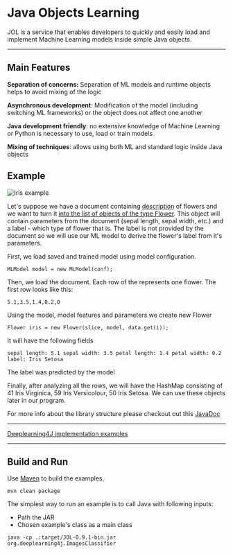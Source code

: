 # Java Objects Learning

JOL is a service that enables developers to quickly and easily load and implement Machine Learning models inside simple Java objects.

---
## Main Features

**Separation of concerns:**  Separation of ML models and runtime objects helps to avoid mixing of the logic

**Asynchronous development**: Modification of the model (including switching ML frameworks) or the object does not affect one another

**Java development friendly**:  no extensive knowledge of Machine Learning or Python is necessary to use, load or train models

**Mixing of techniques**: allows using both ML and standard logic inside Java objects



## Example
![Iris example](https://nayname.github.io/diagram.png)

Let's suppose we have a document containing [description](https://github.com/nayname/JOL/blob/master/src/main/resources/flowers/iris.txt) of flowers and we want to turn it [into the list of objects of the type Flower](https://github.com/nayname/JOL/blob/master/src/main/java/org/deeplearning4j/IrisClassifier.java). This object will contain parameters from the document (sepal length, sepal width, etc.) and a label - which type of flower that is. The label is not provided by the document so we will use our ML model to derive the flower's label from it's parameters.

First, we load saved and trained model using model configuration.

`MLModel model = new MLModel(conf);`

Then, we load the document. Each row of the represents one flower. The first row looks like this:

`5.1,3.5,1.4,0.2,0`

Using the model, model features and parameters we create new Flower

`Flower iris = new Flower(slice, model, data.get(i));`


It will have the following fields

`sepal length: 5.1 sepal width: 3.5 petal length: 1.4 petal width: 0.2 label: Iris Setosa`

The label was predicted by the model

Finally, after analyzing all the rows, we will have the HashMap consisting of 41 Iris Virginica, 59 Iris Versicolour, 50 Iris Setosa. We can use these objects later in our program.

For more info about the library structure please checkout out this [JavaDoc](https://nayname.github.io/javadoc/org/jol/core/package-summary.html)

---

[Deeplearning4J implementation examples](https://github.com/nayname/JOL/blob/master/DL4J.md)

---


## Build and Run

Use [Maven](https://maven.apache.org/) to build the examples.

```
mvn clean package
```
The simplest way to  run an example is to call Java with following inputs:

 - Path the JAR  
 - Chosen example's class as a main class

```
java -cp .:target/JOL-0.9.1-bin.jar org.deeplearning4j.ImagesClassifier
```
